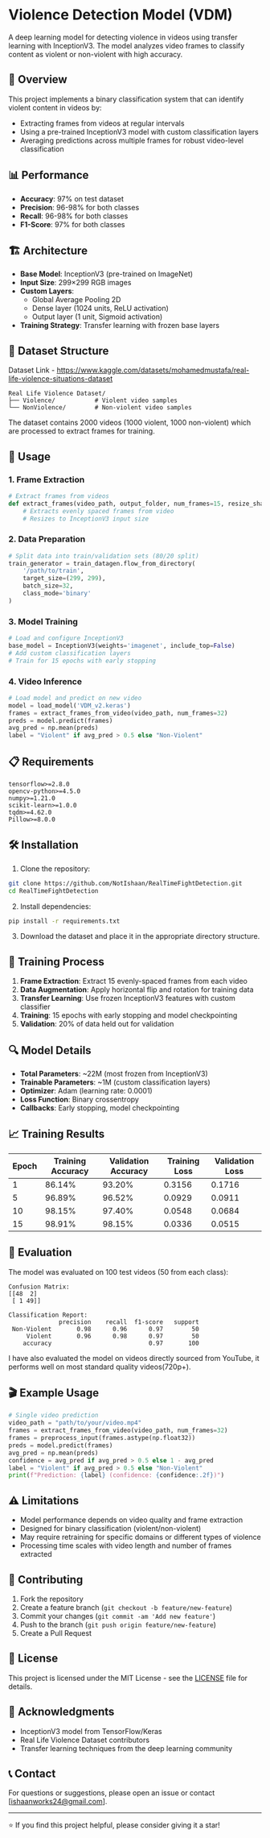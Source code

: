 # Violence Detection Model (VDM)

A deep learning model for detecting violence in videos using transfer learning with InceptionV3. The model analyzes video frames to classify content as violent or non-violent with high accuracy.

## 🎯 Overview

This project implements a binary classification system that can identify violent content in videos by:
- Extracting frames from videos at regular intervals
- Using a pre-trained InceptionV3 model with custom classification layers
- Averaging predictions across multiple frames for robust video-level classification

## 📊 Performance

- **Accuracy**: 97% on test dataset
- **Precision**: 96-98% for both classes
- **Recall**: 96-98% for both classes
- **F1-Score**: 97% for both classes

## 🏗️ Architecture

- **Base Model**: InceptionV3 (pre-trained on ImageNet)
- **Input Size**: 299×299 RGB images
- **Custom Layers**: 
  - Global Average Pooling 2D
  - Dense layer (1024 units, ReLU activation)
  - Output layer (1 unit, Sigmoid activation)
- **Training Strategy**: Transfer learning with frozen base layers

## 📂 Dataset Structure
Dataset Link - https://www.kaggle.com/datasets/mohamedmustafa/real-life-violence-situations-dataset
```
Real Life Violence Dataset/
├── Violence/           # Violent video samples
└── NonViolence/        # Non-violent video samples
```

The dataset contains 2000 videos (1000 violent, 1000 non-violent) which are processed to extract frames for training.

## 🚀 Usage

### 1. Frame Extraction

```python
# Extract frames from videos
def extract_frames(video_path, output_folder, num_frames=15, resize_shape=(299, 299)):
    # Extracts evenly spaced frames from video
    # Resizes to InceptionV3 input size
```

### 2. Data Preparation

```python
# Split data into train/validation sets (80/20 split)
train_generator = train_datagen.flow_from_directory(
    '/path/to/train',
    target_size=(299, 299),
    batch_size=32,
    class_mode='binary'
)
```

### 3. Model Training

```python
# Load and configure InceptionV3
base_model = InceptionV3(weights='imagenet', include_top=False)
# Add custom classification layers
# Train for 15 epochs with early stopping
```

### 4. Video Inference

```python
# Load model and predict on new video
model = load_model('VDM_v2.keras')
frames = extract_frames_from_video(video_path, num_frames=32)
preds = model.predict(frames)
avg_pred = np.mean(preds)
label = "Violent" if avg_pred > 0.5 else "Non-Violent"
```

## 📋 Requirements

```
tensorflow>=2.8.0
opencv-python>=4.5.0
numpy>=1.21.0
scikit-learn>=1.0.0
tqdm>=4.62.0
Pillow>=8.0.0
```

## 🛠️ Installation

1. Clone the repository:
```bash
git clone https://github.com/NotIshaan/RealTimeFightDetection.git
cd RealTimeFightDetection
```

2. Install dependencies:
```bash
pip install -r requirements.txt
```

3. Download the dataset and place it in the appropriate directory structure.

## 📖 Training Process

1. **Frame Extraction**: Extract 15 evenly-spaced frames from each video
2. **Data Augmentation**: Apply horizontal flip and rotation for training data
3. **Transfer Learning**: Use frozen InceptionV3 features with custom classifier
4. **Training**: 15 epochs with early stopping and model checkpointing
5. **Validation**: 20% of data held out for validation

## 🔍 Model Details

- **Total Parameters**: ~22M (most frozen from InceptionV3)
- **Trainable Parameters**: ~1M (custom classification layers)
- **Optimizer**: Adam (learning rate: 0.0001)
- **Loss Function**: Binary crossentropy
- **Callbacks**: Early stopping, model checkpointing

## 📈 Training Results

| Epoch | Training Accuracy | Validation Accuracy | Training Loss | Validation Loss |
|-------|------------------|-------------------|---------------|-----------------|
| 1     | 86.14%          | 93.20%           | 0.3156        | 0.1716         |
| 5     | 96.89%          | 96.52%           | 0.0929        | 0.0911         |
| 10    | 98.15%          | 97.40%           | 0.0548        | 0.0684         |
| 15    | 98.91%          | 98.15%           | 0.0336        | 0.0515         |

## 🧪 Evaluation

The model was evaluated on 100 test videos (50 from each class):

```
Confusion Matrix:
[[48  2]
 [ 1 49]]

Classification Report:
              precision    recall  f1-score   support
 Non-Violent       0.98      0.96      0.97        50
     Violent       0.96      0.98      0.97        50
    accuracy                           0.97       100
```
I have also evaluated the model on videos directly sourced from YouTube, it performs well on most standard quality videos(720p+).
## 🎬 Example Usage

```python
# Single video prediction
video_path = "path/to/your/video.mp4"
frames = extract_frames_from_video(video_path, num_frames=32)
frames = preprocess_input(frames.astype(np.float32))
preds = model.predict(frames)
avg_pred = np.mean(preds)
confidence = avg_pred if avg_pred > 0.5 else 1 - avg_pred
label = "Violent" if avg_pred > 0.5 else "Non-Violent"
print(f"Prediction: {label} (confidence: {confidence:.2f})")
```

## ⚠️ Limitations

- Model performance depends on video quality and frame extraction
- Designed for binary classification (violent/non-violent)
- May require retraining for specific domains or different types of violence
- Processing time scales with video length and number of frames extracted

## 🤝 Contributing

1. Fork the repository
2. Create a feature branch (`git checkout -b feature/new-feature`)
3. Commit your changes (`git commit -am 'Add new feature'`)
4. Push to the branch (`git push origin feature/new-feature`)
5. Create a Pull Request

## 📄 License

This project is licensed under the MIT License - see the [LICENSE](LICENSE) file for details.

## 🙏 Acknowledgments

- InceptionV3 model from TensorFlow/Keras
- Real Life Violence Dataset contributors
- Transfer learning techniques from the deep learning community

## 📞 Contact

For questions or suggestions, please open an issue or contact [ishaanworks24@gmail.com].

---

⭐ If you find this project helpful, please consider giving it a star!
